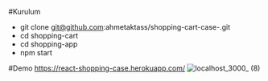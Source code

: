 #Kurulum

- git clone git@github.com:ahmetaktass/shopping-cart-case-.git
- cd shopping-cart
- cd shopping-app
- npm start

#Demo https://react-shopping-case.herokuapp.com/
![localhost_3000_ (8)](https://user-images.githubusercontent.com/56774618/144646410-9119618b-51c6-472a-944e-ae4028188b82.png)
